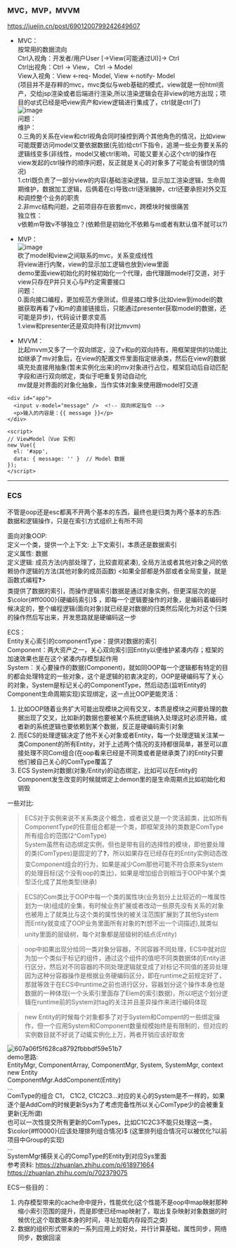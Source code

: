 ### MVC，MVP，MVVM  
https://juejin.cn/post/6901200799242649607
  - MVC：  
    按常用的数据流向  
    Ctrl入视角：开发者/用户User [->View(可能通过UI)]-> Ctrl  
    Ctrl出视角：Ctrl -> View， Ctrl -> Model  
    View入视角：View <-req- Model, View <-notify- Model  
    (项目并不是存粹的mvc，mvc类似与web基础的模式，view就是一份html资产，交给jsp渲染或者后端进行渲染,所以渲染逻辑会在非view的地方出现；项目的qt式已经是吧view资产和view逻辑进行集成了，ctrl就是ctrl了)  
    ![image](https://github.com/user-attachments/assets/a4266e7f-f00c-490b-a5a8-1ef261069c98)  
    问题：  
    维护：  
    0.三角的关系在view和ctrl视角会同时操控到两个其他角色的情况，比如view可能既要访问model又要依据数据(先验)给ctrl下指令，追溯一些业务要关系的逻辑线变多(非线性，model又被ctrl影响，可能又要关心这个ctrl的操作在view发起的ctrl操作的顺序问题，反正就是关心的对象多了可能会有很饶的情况)  
    1.ctrl既负责了一部分view的内容(基础渲染逻辑，显示加工渲染逻辑，生命周期维护，数据加工逻辑，后俩着在c)导致ctrl逐渐臃肿，ctrl还要承担对外交互和调控整个业务的职责  
    2.非mvc结构问题，之前项目存在嵌套mvc，跨模块时候很痛苦  
    独立性：  
    v依赖m导致v不够独立？(依赖但是初始化不依赖与m或者有默认值不就可以?)  

  - MVP：  
    ![image](https://github.com/user-attachments/assets/3d12f582-2516-4afc-b6c4-7057097e64a8)  
    砍了model和view之间联系的mvc，关系变成线性  
    将view进行内聚，view的显示加工逻辑也放到view里面  
    demo里面view初始化的时候初始化一个代理，由代理跟model打交道，对于view只存在P并只关心与P约定需要接口  
    问题：  
    0.面向接口编程，更加规范方便测试，但是接口增多(比如view到model的数据获取再看了v和m的直接链接后，只能通过presenter获取model的数据，还可能是异步)，代码设计要求变高  
    1.view和presenter还是双向持有(对比mvvm)  

  - MVVM：  
     比起mvvm又多了一个双向绑定，没了v和p的双向持有，用框架提供的功能比如继承了mv对象后，在view的配置文件里面指定继承类，然后在view的数据填充处直接用抽象(暂未实例化出来)的mv对象进行占位，框架启动后自动匹配字段和进行双向绑定，类似于吧重复劳动自动化  
     mv就是对界面的对象化抽象，当作实体对象来使用跟model打交道
```
<div id="app">
  <input v-model="message" />  <!-- 双向绑定指令 -->
  <p>输入的内容是：{{ message }}</p>
</div>

<script>
// ViewModel（Vue 实例）
new Vue({
  el: '#app',
  data: { message: '' }  // Model 数据
});
</script>
```

***
### ECS
不管是oop还是esc都离不开两个基本的东西，最终也是归类为两个基本的东西: 数据和逻辑操作，只是在索引方式组织上有所不同  

面向对象OOP:   
定义一个类，提供一个上下文: 上下文索引，本质还是数据索引  
定义属性: 数据  
定义逻辑: 成员方法(内部处理了，比较直观紧凑), 全局方法或者其他对象之间的依赖协作逻辑的方法(其他对象的成员函数) <如果全部都是外部或者全局变量，就是函数式编程❓>  
类提供了数据的索引，而操作逻辑索引数据是通过对象实例，但更深层次的是 $\color{#ff0000}{硬编码索引}$ ，即每一个逻辑要操作的对象，是编码着编码时候决定的，整个编程逻辑(面向对象)就已经是对数据的归类然后简化为对这个归类的操作然后写出来，开发思路就是硬编码这一步  

ECS：  
Entity关心索引的componentType：提供对数据的索引  
Component：两大资产之一，关心双向索引回Entity以便维护紧凑内存；框架的加速效果也是在这个紧凑内存模型起作用  
System：关心要操作的数据(Component)，就如同OOP每一个逻辑都有特定的目的都会处理特定的一些对象，这个是逻辑的初衷决定的，OOP是硬编码写了关心的对象，System是标记关心的ComponentType，然后动态(监听Entity的Component生命周期实现)实现绑定，这一点比OOP更能灵活：  
1. 比如OOP随着业务扩大可能出现模块之间有交叉，本质是模块之间要处理的数据出现了交叉，比如新的数据也要被某个系统逻辑纳入处理这时必须开箱，或者新的系统逻辑也要依赖到某个数据，反正是硬编码索引对象  
2. 而ECS的处理逻辑决定了他不关心对象或者Entity，每一个处理逻辑关注某一类Component的所有Entity，对于上述两个情况的支持都很简单，甚至可以直接处理不同Com组合(在oop看来已经是不同类或者是继承类了)的Entity只要他们被自己关心的ComType覆盖了  
3. ECS System对数据(对象/Entity)的动态绑定，比如可以在Entity的Component发生改变的时候就绑定上demon里的是生命周期点比如初始化和销毁  

一些对比:  
> ECS对于实例来说不关系类这个概念，或者说又是一个灵活超类，比如所有ComponentType的任意组合都是一个类，即框架支持的类数是ComType所有组合的范围(2^ComType)  
> System虽然有动态绑定实例，但也是带有目的选择性的模块，即他要处理的类(ComTypes)是固定的了❓，所以如果存在已经存在的Entity实例动态改变Component组合的行为，如果是减少Com那他可能不符合原来System的处理目标(这个没有oop的类比)，如果是增加组合则相当于OOP中某个类型泛化成了其他类型(继承)  

> ECS的Com类比于OOP中每一个类的属性块(业务划分上比较近的一堆属性划为一块)组成的全集，有时候业务扩展或者改动一些原先没有关系的对象也被用上了就类比与这个类的属性快的被关注范围扩展到了其他System  
> 而Entity就变成了OOP业务里面所有对象的❓(想不出一个词描述),就类似unity里面的层级树，每个对象都是层级树的结点(Entity)  

> oop中如果出现分给同一类对象分容器，不同容器不同处理，ECS中就对应为加一个类似于标记的组件，通过这个组件的值吧不同类数据体的Entity进行区分，然后对不同容器的不同处理逻辑就变成了对标记不同值的差异处理  
> 因为这种分容器操作是根据业务硬编码区分，即在runtime之前规定好了，那就等效于在ECS中runtime之前也进行区分，容器划分这个操作本身也是数据的一种体现(一个头索引里面存了Elem的索引数据)，所以吧这个划分逻辑在runtime前的System对tag的关注并且差异操作来进行编码体现

> new Entity的时候每个对象都多了对于System和Compent的一些绑定操作，但一个应用System和Component数量规模始终是有限制的，但对应的实例数目就不好说了动辄实例化上万，两者开销应该好取舍 

![607a06f5f628ca8792fbbbdf59e51b7](https://github.com/user-attachments/assets/871caec4-a852-4860-bf4a-bef30611269e)  
demo思路:  
EntityMgr, ComponentArray, ComponentMgr, System, SystemMgr, context  
new Entity  
ComponentMgr.AddComponent<ComType>(Entity)  
...  
ComType的组合 C1， C1C2, C1C2C3...对应的关心的System是不一样的，如果逐个是AddCom的时候更新Sys为了考虑完备性所以关心ComType少的会被重复更新(无所谓)  
也可以一次性提交所有更新的ComTypes，比如C1C2C3不能只处理这一类，$\color{#ff0000}{应该处理排列组合情况}$ (这里排列组合情况可以被优化?以前项目中Group的实现)  
...  
SystemMgr捕获关心的CompType的Entity到对应Sys里面  
参考资料: 
https://zhuanlan.zhihu.com/p/618971664  
https://zhuanlan.zhihu.com/p/702379075  

ECS一些目的：  
1. 内存模型带来的cache命中提升，性能优化(这个性能不是oop中map映射那种缩小索引范围的提升，而是即使已经map映射了，取出复杂映射对象数据的时候优化这个取数据本身的时间，寻址加载内存段页之类)
2. 数据的组织形式带来的一系列应用上的好处，并行计算基础，属性同步，网络同步，数据回滚

